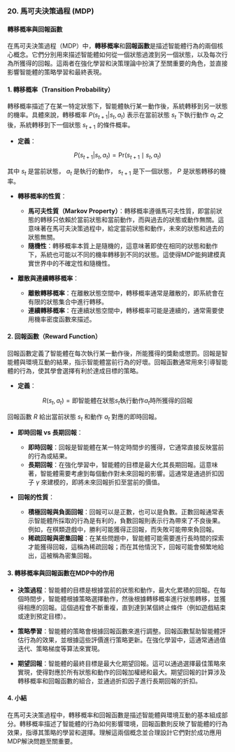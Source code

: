 ### 20. **馬可夫決策過程 (MDP)**

#### 轉移概率與回報函數

在馬可夫決策過程（MDP）中，**轉移概率**和**回報函數**是描述智能體行為的兩個核心概念。它們分別用來描述智能體如何從一個狀態過渡到另一個狀態，以及每次行為所獲得的回報。這兩者在強化學習和決策理論中扮演了至關重要的角色，並直接影響智能體的策略學習和最終表現。

#### 1. **轉移概率（Transition Probability）**

轉移概率描述了在某一特定狀態下，智能體執行某一動作後，系統轉移到另一狀態的機率。具體來說，轉移概率  $`P(s_{t+1} | s_t, a_t)`$  表示在當前狀態  $`s_t`$  下執行動作  $`a_t`$  之後，系統轉移到下一個狀態  $`s_{t+1}`$  的條件概率。

- **定義**：
  
```math
P(s_{t+1} | s_t, a_t) = \text{Pr}(s_{t+1} \mid s_t, a_t)
```

  其中  $`s_t`$  是當前狀態， $`a_t`$  是執行的動作， $`s_{t+1}`$  是下一個狀態， $`P`$  是狀態轉移的機率。

- **轉移概率的性質**：
  - **馬可夫性質（Markov Property）**：轉移概率遵循馬可夫性質，即當前狀態的轉移只依賴於當前狀態和當前動作，而與過去的狀態或動作無關。這意味著在馬可夫決策過程中，給定當前狀態和動作，未來的狀態和過去的狀態無關。
  - **隨機性**：轉移概率本質上是隨機的，這意味著即使在相同的狀態和動作下，系統也可能以不同的機率轉移到不同的狀態。這使得MDP能夠建模真實世界中的不確定性和隨機性。

- **離散與連續轉移概率**：
  - **離散轉移概率**：在離散狀態空間中，轉移概率通常是離散的，即系統會在有限的狀態集合中進行轉移。
  - **連續轉移概率**：在連續狀態空間中，轉移概率可能是連續的，通常需要使用機率密度函數來描述。

#### 2. **回報函數（Reward Function）**

回報函數定義了智能體在每次執行某一動作後，所能獲得的獎勳或懲罰。回報是智能體與環境互動的結果，指示智能體當前行為的好壞。回報函數通常用來引導智能體的行為，使其學會選擇有利於達成目標的策略。

- **定義**：
  
```math
R(s_t, a_t) = \text{即智能體在狀態} s_t \text{執行動作} a_t \text{時所獲得的回報}
```

  回報函數  $`R`$  給出當前狀態  $`s_t`$  和動作  $`a_t`$  對應的即時回報。

- **即時回報 vs 長期回報**：
  - **即時回報**：回報是智能體在某一特定時間步的獲得，它通常直接反映當前的行為或結果。
  - **長期回報**：在強化學習中，智能體的目標是最大化其長期回報。這意味著，智能體需要考慮到每個動作對未來回報的影響。這通常是通過折扣因子  $`\gamma`$  來建模的，即將未來回報折扣至當前的價值。

- **回報的性質**：
  - **積極回報與負面回報**：回報可以是正數，也可以是負數。正數回報通常表示智能體所採取的行為是有利的，負數回報則表示行為帶來了不良後果。例如，在棋類遊戲中，勝利可能獲得正回報，而失敗可能帶來負回報。
  - **稀疏回報與密集回報**：在某些問題中，智能體可能需要進行長時間的探索才能獲得回報，這稱為稀疏回報；而在其他情況下，回報可能會頻繁地給出，這被稱為密集回報。

#### 3. **轉移概率與回報函數在MDP中的作用**

- **決策過程**：智能體的目標是根據當前的狀態和動作，最大化累積的回報。在每個時間步，智能體根據策略選擇動作，然後根據轉移概率進行狀態轉移，並獲得相應的回報。這個過程會不斷重複，直到達到某個終止條件（例如遊戲結束或達到預定目標）。

- **策略學習**：智能體的策略會根據回報函數來進行調整。回報函數幫助智能體評估行為的效果，並根據這些評價進行策略更新。在強化學習中，這通常通過值迭代、策略梯度等算法來實現。

- **期望回報**：智能體的最終目標是最大化期望回報。這可以通過選擇最佳策略來實現，使得對應於所有狀態和動作的回報加權總和最大。期望回報的計算涉及轉移概率和回報函數的組合，並通過折扣因子進行長期回報的折扣。

#### 4. **小結**

在馬可夫決策過程中，轉移概率和回報函數是描述智能體與環境互動的基本組成部分。轉移概率描述了智能體的行為如何影響環境，回報函數則反映了智能體的行為效果，指導其策略的學習和選擇。理解這兩個概念並合理設計它們對於成功應用MDP解決問題至關重要。
